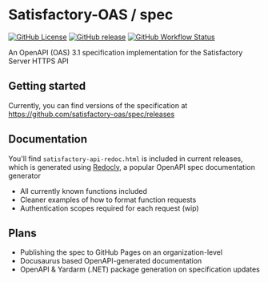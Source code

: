 # Satisfactory-OAS / spec
[![GitHub License](https://img.shields.io/github/license/satisfactory-oas/spec?style=flat-square)](https://github.com/satisfactory-oas/spec/blob/main/LICENSE)
[![GitHub release](https://img.shields.io/github/v/release/satisfactory-oas/spec?style=flat-square&include_prereleases)](https://github.com/satisfactory-oas/spec/releases)
[![GitHub Workflow Status](https://img.shields.io/github/actions/workflow/status/satisfactory-oas/spec/build.yml?style=flat-square)](https://github.com/satisfactory-oas/spec/actions/workflows/build.yml)

An OpenAPI (OAS) 3.1 specification implementation for the Satisfactory Server HTTPS API

## Getting started
Currently, you can find versions of the specification at https://github.com/satisfactory-oas/spec/releases

## Documentation
You'll find `satisfactory-api-redoc.html` is included in current releases, which is generated using [Redocly](https://redocly.com), a popular OpenAPI spec documentation generator

- All currently known functions included
- Cleaner examples of how to format function requests
- Authentication scopes required for each request (wip)

## Plans
- Publishing the spec to GitHub Pages on an organization-level
- Docusaurus based OpenAPI-generated documentation
- OpenAPI & Yardarm (.NET) package generation on specification updates